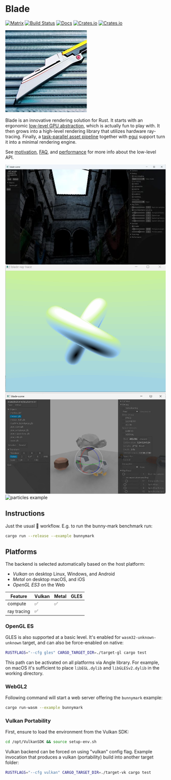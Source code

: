 # Blade

[![Matrix](https://img.shields.io/static/v1?label=dev&message=%23blade&color=blueviolet&logo=matrix)](https://matrix.to/#/#blade-dev:matrix.org)
[![Build Status](https://github.com/kvark/blade/workflows/check/badge.svg)](https://github.com/kvark/blade/actions)
[![Docs](https://docs.rs/blade/badge.svg)](https://docs.rs/blade)
[![Crates.io](https://img.shields.io/crates/v/blade-graphics.svg?maxAge=2592000)](https://crates.io/crates/blade-graphics)
[![Crates.io](https://img.shields.io/crates/v/blade-render.svg?maxAge=2592000)](https://crates.io/crates/blade-render)

![](logo.png)

Blade is an innovative rendering solution for Rust. It starts with an ergonomic [low-level GPU abstraction](https://youtu.be/63dnzjw4azI?t=623), which is actually fun to play with. It then grows into a high-level rendering library that utilizes hardware ray-tracing. Finally, a [task-parallel asset pipeline](https://youtu.be/1DiA3OYqvqU) together with [egui](https://www.egui.rs/) support turn it into a minimal rendering engine.

See [motivation](motivation.md), [FAQ](FAQ.md), and [performance](performance.md) for more info about the low-level API.

![sponza scene](sponza.jpg)
![ray-query example](ray-query.gif)
![scene editor](scene-editor.jpg)
![particles example](particles.png)

## Instructions

Just the usual :crab: workflow. E.g. to run the bunny-mark benchmark run:
```bash
cargo run --release --example bunnymark
```

## Platforms

The backend is selected automatically based on the host platform:
- *Vulkan* on desktop Linux, Windows, and Android
- *Metal* on desktop macOS, and iOS
- *OpenGL ES3* on the Web

| Feature | Vulkan | Metal | GLES |
| ------- | ------ | ----- | ---- |
| compute | :white_check_mark: | :white_check_mark: | |
| ray tracing | :white_check_mark: | | |

### OpenGL ES

GLES is also supported at a basic level. It's enabled for `wasm32-unknown-unknown` target, and can also be force-enabled on native:
```bash
RUSTFLAGS="--cfg gles" CARGO_TARGET_DIR=./target-gl cargo test
```

This path can be activated on all platforms via Angle library.
For example, on macOS it's sufficient to place `libEGL.dylib` and `libGLESv2.dylib` in the working directory.

### WebGL2

Following command will start a web server offering the `bunnymark` example:
```bash
cargo run-wasm --example bunnymark
```

### Vulkan Portability

First, ensure to load the environment from the Vulkan SDK:
```bash
cd /opt/VulkanSDK && source setup-env.sh
```

Vulkan backend can be forced on using "vulkan" config flag. Example invocation that produces a vulkan (portability) build into another target folder:
```bash
RUSTFLAGS="--cfg vulkan" CARGO_TARGET_DIR=./target-vk cargo test
```
